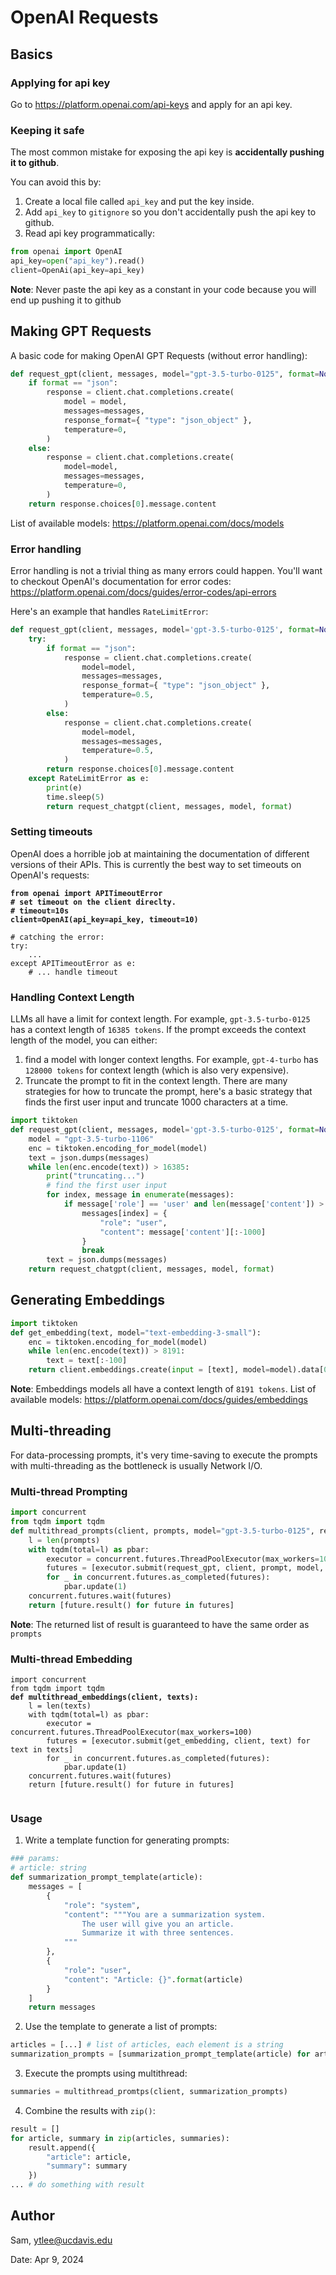# OpenAI Requests

## Basics

### Applying for api key

Go to https://platform.openai.com/api-keys and apply for an api key.

### Keeping it safe

The most common mistake for exposing the api key is **accidentally pushing it to github**.

You can avoid this by:

1. Create a local file called `api_key` and put the key inside.
2. Add `api_key` to `gitignore` so you don't accidentally push the api key to github.
3. Read api key programmatically:

```python
from openai import OpenAI
api_key=open("api_key").read()
client=OpenAi(api_key=api_key)
```

**Note**: Never paste the api key as a constant in your code because you will end up pushing it to github

## Making GPT Requests

A basic code for making OpenAI GPT Requests (without error handling):

```python
def request_gpt(client, messages, model="gpt-3.5-turbo-0125", format=None):
    if format == "json":
        response = client.chat.completions.create(
            model = model,
            messages=messages,
            response_format={ "type": "json_object" },
            temperature=0,
        )
    else:
        response = client.chat.completions.create(
            model=model,
            messages=messages,
            temperature=0,
        )
    return response.choices[0].message.content
```

List of available models: https://platform.openai.com/docs/models

### Error handling

Error handling is not a trivial thing as many errors could happen. You'll want to checkout OpenAI's documentation for error codes: https://platform.openai.com/docs/guides/error-codes/api-errors

Here's an example that handles `RateLimitError`:

```python
def request_gpt(client, messages, model='gpt-3.5-turbo-0125', format=None):
    try:
        if format == "json":
            response = client.chat.completions.create(
                model=model,
                messages=messages,
                response_format={ "type": "json_object" },
                temperature=0.5,
            )
        else:
            response = client.chat.completions.create(
                model=model,
                messages=messages,
                temperature=0.5,
            )
        return response.choices[0].message.content
    except RateLimitError as e:
        print(e)
        time.sleep(5)
        return request_chatgpt(client, messages, model, format)
```

### Setting timeouts

OpenAI does a horrible job at maintaining the documentation of different versions of their APIs. This is currently the best way to set timeouts on OpenAI's requests:

<pre class="language-python"><code class="lang-python"><strong>from openai import APITimeoutError
</strong><strong># set timeout on the client direclty. 
</strong><strong># timeout=10s
</strong><strong>client=OpenAI(api_key=api_key, timeout=10)
</strong>
# catching the error:
try:
    ...
except APITimeoutError as e:
    # ... handle timeout 
</code></pre>

### Handling Context Length

LLMs all have a limit for context length. For example, `gpt-3.5-turbo-0125` has a context length of `16385 tokens`. If the prompt exceeds the context length of the model, you can either:

1. find a model with longer context lengths. For example, `gpt-4-turbo` has `128000 tokens` for context length (which is also very expensive).
2. Truncate the prompt to fit in the context length. There are many strategies for how to truncate the prompt, here's a basic strategy that finds the first user input and truncate 1000 characters at a time.

```python
import tiktoken
def request_gpt(client, messages, model='gpt-3.5-turbo-0125', format=None):
    model = "gpt-3.5-turbo-1106"
    enc = tiktoken.encoding_for_model(model)
    text = json.dumps(messages)
    while len(enc.encode(text)) > 16385:
        print("truncating...")
        # find the first user input
        for index, message in enumerate(messages):
            if message['role'] == 'user' and len(message['content']) > 1000:
                messages[index] = {
                    "role": "user",
                    "content": message['content'][:-1000]
                }
                break
        text = json.dumps(messages)
    return request_chatgpt(client, messages, model, format)
```

## Generating Embeddings

```python
import tiktoken
def get_embedding(text, model="text-embedding-3-small"):
    enc = tiktoken.encoding_for_model(model)
    while len(enc.encode(text)) > 8191:
        text = text[:-100]
    return client.embeddings.create(input = [text], model=model).data[0].embedding
```

**Note**: Embeddings models all have a context length of `8191 tokens`. List of available models: https://platform.openai.com/docs/guides/embeddings

## Multi-threading

For data-processing prompts, it's very time-saving to execute the prompts with multi-threading as the bottleneck is usually Network I/O.

### Multi-thread Prompting

```python
import concurrent
from tqdm import tqdm
def multithread_prompts(client, prompts, model="gpt-3.5-turbo-0125", response_format=None):
    l = len(prompts)
    with tqdm(total=l) as pbar:
        executor = concurrent.futures.ThreadPoolExecutor(max_workers=100)
        futures = [executor.submit(request_gpt, client, prompt, model, response_format) for prompt in prompts]
        for _ in concurrent.futures.as_completed(futures):
            pbar.update(1)
    concurrent.futures.wait(futures)
    return [future.result() for future in futures]
```

**Note**: The returned list of result is guaranteed to have the same order as `prompts`

### Multi-thread Embedding

<pre class="language-python"><code class="lang-python">import concurrent
from tqdm import tqdm
<strong>def multithread_embeddings(client, texts):
</strong>    l = len(texts)
    with tqdm(total=l) as pbar:
        executor = concurrent.futures.ThreadPoolExecutor(max_workers=100)
        futures = [executor.submit(get_embedding, client, text) for text in texts]
        for _ in concurrent.futures.as_completed(futures):
            pbar.update(1)
    concurrent.futures.wait(futures)
    return [future.result() for future in futures]

</code></pre>

### Usage

1. Write a template function for generating prompts:

```python
### params: 
# article: string
def summarization_prompt_template(article):
    messages = [
        {
            "role": "system",
            "content": """You are a summarization system. 
                The user will give you an article. 
                Summarize it with three sentences.
            """
        },
        {
            "role": "user",
            "content": "Article: {}".format(article)
        }
    ]
    return messages
```

2. Use the template to generate a list of prompts:

```python
articles = [...] # list of articles, each element is a string
summarization_prompts = [summarization_prompt_template(article) for article in articles]
```

3. Execute the prompts using multithread:

```python
summaries = multithread_promtps(client, summarization_prompts)
```

4. Combine the results with `zip()`:

```python
result = []
for article, summary in zip(articles, summaries):
    result.append({
        "article": article,
        "summary": summary
    })
... # do something with result
```

## Author

Sam, ytlee@ucdavis.edu

Date: Apr 9, 2024
